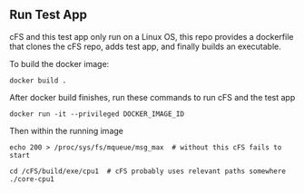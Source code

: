 ## Run Test App

cFS and this test app only run on a Linux OS, this repo provides a dockerfile that clones the cFS repo, adds test app, and finally builds an executable. 

To build the docker image:
```
docker build .
```

After docker build finishes, run these commands to run cFS and the test app
```
docker run -it --privileged DOCKER_IMAGE_ID
```

Then within the running image
```
echo 200 > /proc/sys/fs/mqueue/msg_max  # without this cFS fails to start

cd /cFS/build/exe/cpu1  # cFS probably uses relevant paths somewhere
./core-cpu1
```
